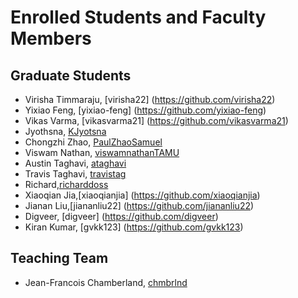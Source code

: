 # Enrolled Students and Faculty Members


## Graduate Students
* Virisha Timmaraju, [virisha22] (https://github.com/virisha22)
* Yixiao Feng, [yixiao-feng] (https://github.com/yixiao-feng)
* Vikas Varma, [vikasvarma21] (https://github.com/vikasvarma21)
* Jyothsna, [KJyotsna](https://github.com/KJyotsna)
* Chongzhi Zhao, [PaulZhaoSamuel](https://github.com/PaulZhaoSamuel)
* Viswam Nathan, [viswamnathanTAMU](https://github.com/viswamnathanTAMU)
* Austin Taghavi, [ataghavi](https://github.com/ATaghavi)
* Travis Taghavi, [travistag](https://github.com/travistag)
* Richard,[richarddoss](https://github.com/richarddoss)
* Xiaoqian Jia,[xiaoqianjia] (https://github.com/xiaoqianjia)
* Jianan Liu,[jiananliu22] (https://github.com/jiananliu22)
* Digveer, [digveer] (https://github.com/digveer)
* Kiran Kumar, [gvkk123] (https://github.com/gvkk123)
## Teaching Team

* Jean-Francois Chamberland, [chmbrlnd](https://github.com/chmbrlnd)

